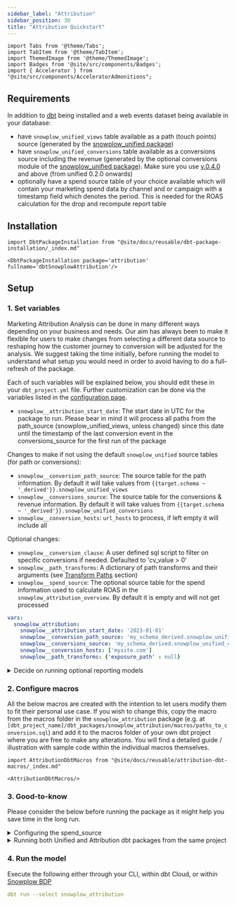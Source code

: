 ```yaml
---
sidebar_label: "Attribution"
sidebar_position: 30
title: "Attribution Quickstart"
---
```


```mdx-code-block
import Tabs from '@theme/Tabs';
import TabItem from '@theme/TabItem';
import ThemedImage from '@theme/ThemedImage';
import Badges from '@site/src/components/Badges';
import { Accelerator } from "@site/src/components/AcceleratorAdmonitions";
```

## Requirements

In addition to [dbt](https://github.com/dbt-labs/dbt) being installed and a web events dataset being available in your database:

- have `snowplow_unified_views` table available as a path (touch points) source (generated by the [snowplow_unified package](/docs/modeling-your-data/modeling-your-data-with-dbt/dbt-models/dbt-unified-data-model/index.md))
- have `snowplow_unified_conversions` table available as a conversions source including the revenue (generated by the optional conversions module of the [snowplow_unified package](/docs/modeling-your-data/modeling-your-data-with-dbt/dbt-models/dbt-unified-data-model/index.md)). Make sure you use [v.0.4.0](https://github.com/snowplow/dbt-snowplow-unified/releases/tag/0.4.0) and above (from unified 0.2.0 onwards)
- optionally have a spend source table of your choice available which will contain your marketing spend data by channel and or campaign with a timestamp field which denotes the period. This is needed for the ROAS calculation for the drop and recompute report table

## Installation

```mdx-code-block
import DbtPackageInstallation from "@site/docs/reusable/dbt-package-installation/_index.md"

<DbtPackageInstallation package='attribution' fullname='dbtSnowplowAttribution'/>
```

## Setup

### 1. Set variables

Marketing Attribution Analysis can be done in many different ways depending on your business and needs. Our aim has always been to make it flexible for users to make changes from selecting a different data source to reshaping how the customer journey to conversion will be adjusted for the analysis. We suggest taking the time initially, before running the model to understand what setup you would need in order to avoid having to do a full-refresh of the package.

Each of such variables will be explained below, you should edit these in your `dbt_project.yml` file. Further customization can be done via the variables listed in the [configuration page](/docs/modeling-your-data/modeling-your-data-with-dbt/dbt-configuration/attribution/index.mdx).

- `snowplow__attribution_start_date`: The start date in UTC for the package to run. Please bear in mind it will process all paths from the path_source (snowplow_unified_views, unless changed) since this date until the timestamp of the last conversion event in the conversions_source for the first run of the package

Changes to make if not using the default `snowplow_unified` source tables (for path or conversions):
- `snowplow__conversion_path_source`: The source table for the path information. By default it will take values from `{{target.schema ~ '_derived'}}.snowplow_unified_views`
- `snowplow__conversions_source`: The source table for the conversions & revenue information. By default it will take values from `{{target.schema ~ '_derived'}}.snowplow_unified_conversions`
- `snowplow__conversion_hosts`: `url_hosts` to process, if left empty it will include all

Optional changes:
- `snowplow__conversion_clause`: A user defined sql script to filter on specific conversions if needed. Defaulted to 'cv_value > 0'
- `snowplow__path_transforms`: A dictionary of path transforms and their arguments (see [Transform Paths](/docs/modeling-your-data/modeling-your-data-with-dbt/dbt-models/dbt-attribution-data-model/index.md#transform-paths) section)
- `snowplow__spend_source`: The optional source table for the spend information used to calculate ROAS in the `snowplow_attribution_overview`. By default it is empty and will not get processed


```yml title="dbt_project.yml"
vars:
  snowplow_attribution:
    snowplow__attribution_start_date: '2023-01-01'
    snowplow__conversion_path_source: 'my_schema_derived.snowplow_unified_views'
    snowplow__conversions_source: 'my_schema_derived.snowplow_unified_conversions'
    snowplow__conversion_hosts: ['mysite.com']
    snowplow__path_transforms: {'exposure_path' : null}
```
<details>
    <summary>Decide on running optional reporting models</summary>

By default the package creates a View used for BI reporting called `snowplow__enable_attribution_overview`. In case you would like to use the Attribution Modeling Data App (coming soon!), this is not required to be enabled as app will take care of querying this data for you directly.

There is also a `snowplow__enable_paths_to_non_conversion` variable to produce a drop and recompute table for more advanced analysis which is disabled by default. The data app does not yet support recreating the same data, therefore, it needs to be enabled by setting the default variable to `true`.
</details>


### 2. Configure macros

All the below macros are created with the intention to let users modify them to fit their personal use case. If you wish to change this, copy the macro from the macros folder in the `snowplow_attribution` package (e.g. at `[dbt_project_name]/dbt_packages/snowplow_attribution/macros/paths_to_conversion.sql`) and add it to the macros folder of your own dbt project where you are free to make any alterations. You will find a detailed guide / illustration with sample code within the individual macros themselves.

```mdx-code-block
import AttributionDbtMacros from "@site/docs/reusable/attribution-dbt-macros/_index.md"

<AttributionDbtMacros/>
```

### 3. Good-to-know
Please consider the below before running the package as it might help you save time in the long run.

<details>
    <summary>Configuring the spend_source</summary>

To make setting up your attribution modeling package easier, we provided a `snowplow__spend_source` variable which you can use to directly reference a table or view where you store information about your marketing spends. We suggest you just create a view on top of your existing table, making sure you have the following fields in place:

- a timestamp field called `spend_tstamp`
- a varchar/text field callled `channel`
- a varchar/text field callled `channel`
- a numeric field called `spend`

Your channel and spend data will be summed separately in the `attribution_overview` so it should not matter how you structure your data, it is fine to have channel twice for the same period even but do keep in mind that the model will not apply any deduplication.

</details>

<details>
    <summary>Running both Unified and Attribution dbt packages from the same project</summary>
Although auto-deployed packages managed via Console run in separate projects, for others there may be use cases when it is more practical to run both the [Unified Digital](/docs/modeling-your-data/modeling-your-data-with-dbt/dbt-models/dbt-unified-data-model/index.md) and Attribution dbt packages from the same project. We purposefully did not directly link the two packages and this method of running is non-standard but there is a way to make it work. When specifying the sources just make sure you change the default source references to: ref('')  instead of hard coding the schema.table_name for these variables:

```yml
snowplow__conversion_path_source: "{{ ref(snowplow_unified_views') }}"
snowplow__conversions_source: "{{ ref('snowplow_unified_conversions' }}"
```

Keep in mind that the manifest tables are still not linked, therefore both projects' statefulness is dictated by their own set of tables and values.
</details>



### 4. Run the model

Execute the following either through your CLI, within dbt Cloud, or within [Snowplow BDP](/docs/modeling-your-data/running-data-models-via-snowplow-bdp/dbt/index.md)

```yml
dbt run --select snowplow_attribution
```



